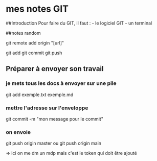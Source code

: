 # mes notes GIT

##Introduction
Pour faire du GIT, il faut : 
	- le logiciel GIT
	- un terminal

##notes random 

git remote add origin "[url]"

git add
git commit
git push


## Préparer à envoyer son travail

### je mets tous les docs à envoyer sur une pile
git add exemple.txt exemple.md

### mettre l'adresse sur l'enveloppe 
git commit -m "mon message pour le commit"

### on envoie
git push origin master 
ou 
git push origin main

=> ici on me dm un mdp mais c'est le token qui doit être ajouté
